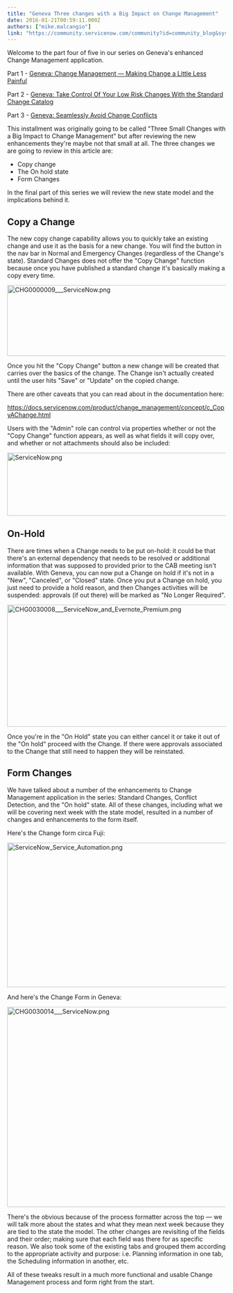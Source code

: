```yaml
---
title: "Geneva Three changes with a Big Impact on Change Management"
date: 2016-01-21T00:59:11.000Z
authors: ["mike.malcangio"]
link: "https://community.servicenow.com/community?id=community_blog&sys_id=03dd2ae9dbd0dbc01dcaf3231f9619f1"
---
```

<p>Welcome to the part four of five in our series on Geneva's enhanced Change Management application.</p><p></p><div><div>Part 1 - <a title="" _jive_internal="true" href="/community?id=community_blog&sys_id=89dc6665dbd0dbc01dcaf3231f961991">Geneva: Change Management — Making Change a Little Less Painful</a></div></div><p>Part 2 - <a title="" _jive_internal="true" href="/community?id=community_blog&sys_id=d9dc6665dbd0dbc01dcaf3231f9619f0">Geneva: Take Control Of Your Low Risk Changes With the Standard Change Catalog</a></p><p>Part 3 - <a title="" _jive_internal="true" href="/community?id=community_blog&sys_id=940de6a5dbd0dbc01dcaf3231f9619dd">Geneva: Seamlessly Avoid Change Conflicts</a></p><p></p><p>This installment was originally going to be called "Three Small Changes with a Big Impact to Change Management" but after reviewing the new enhancements they're maybe not that small at all. The three changes we are going to review in this article are:</p><p></p><ul><li>Copy change</li><li>The On hold state</li><li>Form Changes</li></ul><p></p><p>In the final part of this series we will review the new state model and the implications behind it.</p><p></p><h2>Copy a Change</h2><p></p><p>The new copy change capability allows you to quickly take an existing change and use it as the basis for a new change. You will find the button in the nav bar in Normal and Emergency Changes (regardless of the Change's state). Standard Changes does not offer the "Copy Change" function because once you have published a standard change it's basically making a copy every time.</p><p><img  alt="CHG0000009___ServiceNow.png" class="image-2 jive-image" src="74b088cadb58d3041dcaf3231f961915.iix" style="width: 620px; height: 163px;"/></p><p></p><p>Once you hit the "Copy Change" button a new change will be created that carries over the basics of the change. The Change isn't actually created until the user hits "Save" or "Update" on the copied change.</p><p></p><p>There are other caveats that you can read about in the documentation here:</p><p><a title="ocs.servicenow.com/product/change_management/concept/c_CopyAChange.html" href="https://docs.servicenow.com/product/change_management/concept/c_CopyAChange.html">https://docs.servicenow.com/product/change_management/concept/c_CopyAChange.html</a></p><p></p><p>Users with the "Admin" role can control via properties whether or not the "Copy Change" function appears, as well as what fields it will copy over, and whether or not attachments should also be included:</p><p><img  alt="ServiceNow.png" class="image-1 jive-image" src="9d9e904adbdc9704ed6af3231f96195c.iix" style="width: 620px; height: 145px;"/></p><h2>On-Hold</h2><p></p><div><div>There are times when a Change needs to be put on-hold: it could be that there's an external dependency that needs to be resolved or additional information that was supposed to provided prior to the CAB meeting isn't available. With Geneva, you can now put a Change on hold if it's not in a "New", "Canceled", or "Closed" state. Once you put a Change on hold, you just need to provide a hold reason, and then Changes activities will be suspended: approvals (if out there) will be marked as "No Longer Required".<p></p><p><img  alt="CHG0030008___ServiceNow_and_Evernote_Premium.png" class="image-3 jive-image" src="9b0061cedbdc97049c9ffb651f9619e7.iix" style="width: 620px; height: 281px;"/></p><p></p></div><div>Once you're in the "On Hold" state you can either cancel it or take it out of the "On hold" proceed with the Change. If there were approvals associated to the Change that still need to happen they will be reinstated.</div><div> </div><h2>Form Changes</h2></div><p></p><p>We have talked about a number of the enhancements to Change Management application in the series: Standard Changes, Conflict Detection, and the "On hold" state. All of these changes, including what we will be covering next week with the state model, resulted in a number of changes and enhancements to the form itself.</p><p></p><p>Here's the Change form circa Fuji:</p><p></p><p><img  alt="ServiceNow_Service_Automation.png" class="image-4 jive-image" src="22cd304adb5097049c9ffb651f9619d3.iix" style="width: 620px; height: 333px;"/></p><p></p><p>And here's the Change Form in Geneva:</p><p></p><p><img  alt="CHG0030014___ServiceNow.png" class="image-5 jive-image" src="932bdc8edbd89fc068c1fb651f9619af.iix" style="width: 620px; height: 461px;"/></p><p></p><p>There's the obvious because of the process formatter across the top — we will talk more about the states and what they mean next week because they are tied to the state the model. The other changes are revisiting of the fields and their order; making sure that each field was there for as specific reason. We also took some of the existing tabs and grouped them according to the appropriate activity and purpose: i.e. Planning information in one tab, the Scheduling information in another, etc.</p><p></p><p>All of these tweaks result in a much more functional and usable Change Management process and form right from the start.</p>